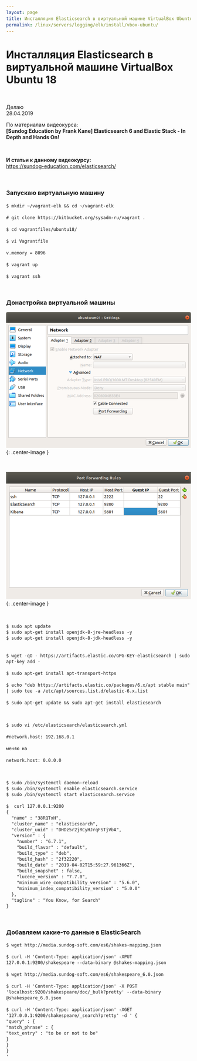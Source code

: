 ```yaml
---
layout: page
title: Инсталляция Elasticsearch в виртуальной машине VirtualBox Ubuntu 18
permalink: /linux/servers/logging/elk/install/vbox-ubuntu/
---
```


# Инсталляция Elasticsearch в виртуальной машине VirtualBox Ubuntu 18

<br/>

Делаю  
28.04.2019

По материалам видеокурса:  
**[Sundog Education by Frank Kane] Elasticsearch 6 and Elastic Stack - In Depth and Hands On!**

<br/>

**И статьи к данному видеокурсу:**  
https://sundog-education.com/elasticsearch/

<br/>

### Запускаю виртуальную машину

    $ mkdir ~/vagrant-elk && cd ~/vagrant-elk

    # git clone https://bitbucket.org/sysadm-ru/vagrant .

    $ cd vagrantfiles/ubuntu18/

    $ vi Vagrantfile

    v.memory = 8096

    $ vagrant up

    $ vagrant ssh

<br/>

### Донастройка виртуальной машины

![elk ubuntu vbox 01](/img/linux/servers/logging/elk/intall/elk-ubuntu-vbox-01.png "elk ubuntu vbox 01"){: .center-image }

<br/>

![elk ubuntu vbox 02](/img/linux/servers/logging/elk/intall/elk-ubuntu-vbox-02.png "elk ubuntu vbox 02"){: .center-image }

<br/>

    $ sudo apt update
    $ sudo apt-get install openjdk-8-jre-headless -y
    $ sudo apt-get install openjdk-8-jdk-headless -y


    $ wget -qO - https://artifacts.elastic.co/GPG-KEY-elasticsearch | sudo apt-key add -

    $ sudo apt-get install apt-transport-https

    $ echo "deb https://artifacts.elastic.co/packages/6.x/apt stable main" | sudo tee -a /etc/apt/sources.list.d/elastic-6.x.list

    $ sudo apt-get update && sudo apt-get install elasticsearch

<br/>

    $ sudo vi /etc/elasticsearch/elasticsearch.yml

    #network.host: 192.168.0.1

    меняю на

    network.host: 0.0.0.0

<br/>

    $ sudo /bin/systemctl daemon-reload
    $ sudo /bin/systemctl enable elasticsearch.service
    $ sudo /bin/systemctl start elasticsearch.service

    $  curl 127.0.0.1:9200
    {
      "name" : "38RQTxH",
      "cluster_name" : "elasticsearch",
      "cluster_uuid" : "DHDz5r2jRCyHJrqFSTjVbA",
      "version" : {
        "number" : "6.7.1",
        "build_flavor" : "default",
        "build_type" : "deb",
        "build_hash" : "2f32220",
        "build_date" : "2019-04-02T15:59:27.961366Z",
        "build_snapshot" : false,
        "lucene_version" : "7.7.0",
        "minimum_wire_compatibility_version" : "5.6.0",
        "minimum_index_compatibility_version" : "5.0.0"
      },
      "tagline" : "You Know, for Search"
    }

<br/>

### Добавляем какие-то данные в ElasticSearch

    $ wget http://media.sundog-soft.com/es6/shakes-mapping.json

    $ curl -H 'Content-Type: application/json' -XPUT 127.0.0.1:9200/shakespeare --data-binary @shakes-mapping.json

    $ wget http://media.sundog-soft.com/es6/shakespeare_6.0.json

    $ curl -H 'Content-Type: application/json' -X POST 'localhost:9200/shakespeare/doc/_bulk?pretty' --data-binary @shakespeare_6.0.json

    $ curl -H 'Content-Type: application/json' -XGET '127.0.0.1:9200/shakespeare/_search?pretty' -d ' {
    "query" : {
    "match_phrase" : {
    "text_entry" : "to be or not to be"
    }
    }
    }
    '
